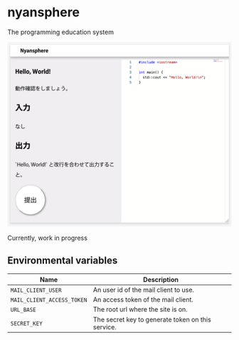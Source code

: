 # nyansphere

The programming education system

![screenshot](./screenshot.png)

Currently, work in progress

## Environmental variables

| Name                       | Description                                       |
| -------------------------- | ------------------------------------------------- |
| `MAIL_CLIENT_USER`         | An user id of the mail client to use.             |
| `MAIL_CLIENT_ACCESS_TOKEN` | An access token of the mail client.               |
| `URL_BASE`                 | The root url where the site is on.                |
| `SECRET_KEY`               | The secret key to generate token on this service. |
